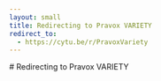 ```yaml
---
layout: small
title: Redirecting to Pravox VARIETY
redirect_to:
  - https://cytu.be/r/PravoxVariety
---
```


<div id="main">
<div id="editable">
<div class="mz_component mz_wysiwyg mz_editable"> <div class="moze-wysiwyg-editor" markdown="1">
# Redirecting to Pravox VARIETY

</div></div></div>
<br class="clear">
</div>
